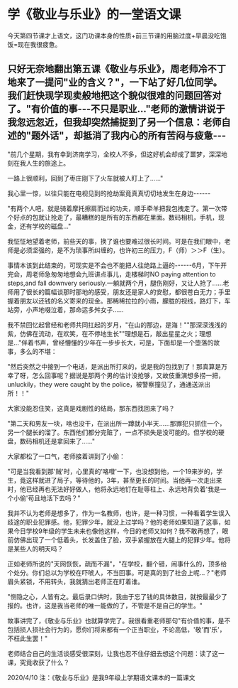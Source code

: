 # 学《敬业与乐业》的一堂语文课

今天第四节课才上语文，这门功课本身的性质+前三节课的用脑过度+早晨没吃饱饭=现在我很疲惫。

只好无奈地翻出第五课《敬业与乐业》，周老师冷不丁地来了一提问"业的含义？"，一下站了好几位同学。我们赶快现学现卖般地把这个貌似很难的问题回答对了。"有价值的事---不只是职业..."老师的激情讲说于我忽远忽近，但我却突然捕捉到了另一个信息：老师自述的"题外话"，却抵消了我内心的所有苦闷与疲惫---
---

"前几个星期，我有幸到济南学习，全校人不多，但这好机会却成了噩梦，深深地刻在我人生的旅途上。

一路上很顺利，回到了枣庄刚下了火车就被人盯上了......"

我心里一惊，以往只能在电视见到的抢劫案竟真真切切地发生在身边------

"有两个人吧，就是骑着摩托擦肩而过的功夫，顺手牵羊把我包拽走了。第一次带个好点的包就让抢走了，最糟糕的是所有的东西都在里面。数码相机，手机，现金，还有学校的磁盘..."

我怔怔地望着老师，前些天的事，换了谁也要难过很长时间。可是在我们眼中，老师是必须坚强的，是不为琐事所纠缠的，也许初三的压力，F（师）＞＞F（生）。

事情本该到此结束的，可现实是不会也不能把人往绝路上逼的------6月，下午开完会，周老师急匆匆地想会九班讲点事儿，走楼梯时NO
paying attention to steps,and fall downvery
seriously.一躺就两个月，腿伤刚好，又让人抢了......老师用了很长的篇幅谈那时那地的感受，朋友还是家人的安慰，都很苍白无力；手里握着朋友以还钱的名义寄来的现金。那稀稀拉拉的小雨，朦胧的视线，路灯下，车站旁，小声地啜泣着，那命运多舛女子......

我不禁回忆起曾经和老师共同扛起的岁月，"在山的那边，是海！""那深深浅浅的紫，仿佛在流动，在欢笑，在不停地生长""理想是石，敲出星星之火；理想是..."伴着书声，曾经懵懂的少年在一步步长大，可是，下面却是一个堕落的故事，多么的不堪：

"然后突然之中接到一个电话，是派出所打来的，说是我的包找到了！那真算是万幸了呀，怎么回事呢？据说是那两个男的估计没抢够，又故伎重演想多捞一把，unluckily，they
were caught by the police，被警察撞见了，通通送派出所！！"

大家没能忍住笑，这真是戏剧性的结局，那东西找回来了吗？

"第二天和男友一块，啥也没干，在派出所一蹲就小半天......那罪犯只抓住一个，另一个腿长的溜了。东西他们都分完赃了，一点不损失是没可能的。但学校的硬盘，数码相机还是拿回来了......"

大家都松了一口气，老师接着讲到了小偷：

"可是当我看到那'贼'时，心里真的'咯噔'一下，也没想到他，一个19来岁的，学生，竟这样就进了局子，等待他的，3年，甚至更长的时间。当他再一次走出来时，他已经再也无法好好做人，他将永远地钉在耻辱柱上、永远地背负着'我是一个小偷'苟且地活下去吗？"

我并不认为老师是想多了，作为一名教师，也许，是一种习惯，一种看着学生误入歧途的职业犯罪感。他，犯罪少年，就没上过学吗？他的老师如果知道了这事，如果今日学校9年级的学生未来也像他这样，今日的老师又如何？我不敢再想了，眼前仿佛出现了一个低着头，长发盖住了脸，双手紧握放在大腿上的犯罪少年。他将是某些人的明天吗？

正如老师所说的"天网恢恢，疏而不漏"，"在学校，翻个错，闹事什么的，顶多给个处分。你们总以为学校在吓唬人，不当回事。可是真的到了社会上呢...？"老师眉头紧锁，不用转头，我就猜出老师正在盯着谁。

"恻隐之心，人皆有之。最后录口供时，我由于忘了钱的具体数目，就按最最少了报的。也许，这是我当老师的唯一能做的了，不管是不是自己的学生。"

故事讲完了，《敬业与乐业》也就算学完了。我很看重老师那句"有价值的事，是不包括损人损社会行为的，愿你们将来都有一个正当职业，不论高低，'敬'而'乐'，不枉此生罢！"

老师结合自己的生活谈感受很深刻，让我也忍不住仔细去想这个问题：读了这一课，究竟收获了什么？

2020/4/10 注：《敬业与乐业》是我9年级上学期语文课本的一篇课文